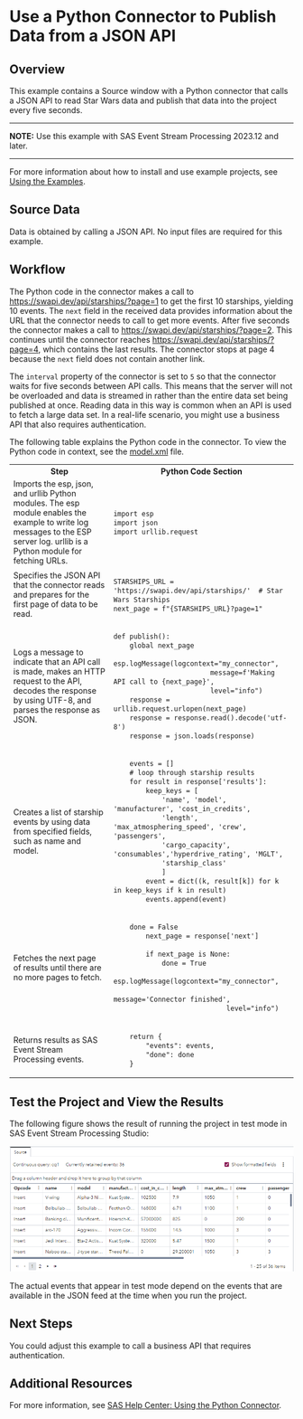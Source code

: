 # Use a Python Connector to Publish Data from a JSON API
## Overview
This example contains a Source window with a Python connector that calls a JSON API to read Star Wars data and publish that data into the project every five seconds.

---
**NOTE:**
Use this example with SAS Event Stream Processing 2023.12 and later.

---

For more information about how to install and use example projects, see [Using the Examples](https://github.com/sassoftware/esp-studio-examples#using-the-examples).

## Source Data
Data is obtained by calling a JSON API. No input files are required for this example.

## Workflow

The Python code in the connector makes a call to https://swapi.dev/api/starships/?page=1 to get the first 10 starships, yielding 10 events. The `next` field in the received data provides information about the URL that the connector needs to call to get more events. After five seconds the connector makes a call to https://swapi.dev/api/starships/?page=2. This continues until the connector reaches https://swapi.dev/api/starships/?page=4, which contains the last results. The connector stops at page 4 because the `next` field does not contain another link. 

The `interval` property of the connector is set to `5` so that the connector waits for five seconds between API calls. This means that the server will not be overloaded and data is streamed in rather than the entire data set being published at once. Reading data in this way is common when an API is used to fetch a large data set. In a real-life scenario, you might use a business API that also requires authentication.

The following table explains the Python code in the connector. To view the Python code in context, see the [model.xml](model.xml) file.

<table>
<tr>
<th>Step</th> <th>Python Code Section</th>
</tr>
<tr>
<td> Imports the esp, json, and urllib Python modules. The esp module enables the example to write log messages to the ESP server log. urllib is a Python module for fetching URLs.</td>
<td>


```
import esp
import json
import urllib.request
```


</td>
<tr>
<td> Specifies the JSON API that the connector reads and prepares for the first page of data to be read.</td>
<td>


```
STARSHIPS_URL = 'https://swapi.dev/api/starships/'  # Star Wars Starships
next_page = f"{STARSHIPS_URL}?page=1"
```


</td>
</tr>
<tr>
<td> Logs a message to indicate that an API call is made, makes an HTTP request to the API, decodes the response by using UTF-8, and parses the response as JSON.</td>
<td>

  
```
def publish():
    global next_page
    esp.logMessage(logcontext="my_connector",
                        message=f'Making API call to {next_page}',
                        level="info")
    response = urllib.request.urlopen(next_page)
    response = response.read().decode('utf-8')
    response = json.loads(response)
```

  
</td>
</tr>
<tr>
<td> Creates a list of starship events by using data from specified fields, such as name and model.</td>
<td>


```
    events = []
    # loop through starship results
    for result in response['results']:
        keep_keys = [
            'name', 'model', 'manufacturer', 'cost_in_credits',
            'length', 'max_atmosphering_speed', 'crew', 'passengers',
            'cargo_capacity', 'consumables','hyperdrive_rating', 'MGLT',
            'starship_class'
            ]
        event = dict((k, result[k]) for k in keep_keys if k in result)
        events.append(event)
```


</td>
</tr>
<tr>
<td> Fetches the next page of results until there are no more pages to fetch. </td>
<td>


```
    done = False
        next_page = response['next']
        
        if next_page is None:
            done = True
            esp.logMessage(logcontext="my_connector",
                            message='Connector finished',
                            level="info")
```


</td>
</tr>
<tr>
<td> Returns results as SAS Event Stream Processing events.</td>
<td>


```
    return {
        "events": events,
        "done": done
    }
```


</td>
</tr>
</table>

## Test the Project and View the Results
The following figure shows the result of running the project in test mode in SAS Event Stream Processing Studio:

![Output from the python_connector example in test mode](img/python_connector_Source_window.png "Output from the python_connector example in test mode")

The actual events that appear in test mode depend on the events that are available in the JSON feed at the time when you run the project.

## Next Steps
You could adjust this example to call a business API that requires authentication.

## Additional Resources
For more information, see [SAS Help Center: Using the Python Connector](https://documentation.sas.com/?cdcId=espcdc&cdcVersion=default&docsetId=espca&docsetTarget=n11ojcpdv0jd12n15mzwrwv7v2t3).

